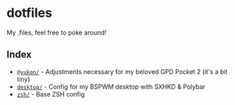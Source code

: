 # dotfiles
My .files, feel free to poke around!

## Index
* [`@yukon/`](@yukon/) - Adjustments necessary for my beloved GPD Pocket 2 (it's a bit tiny)
* [`desktop/`](desktop/) - Config for my BSPWM desktop with SXHKD & Polybar
* [`zsh/`](zsh/) - Base ZSH config
